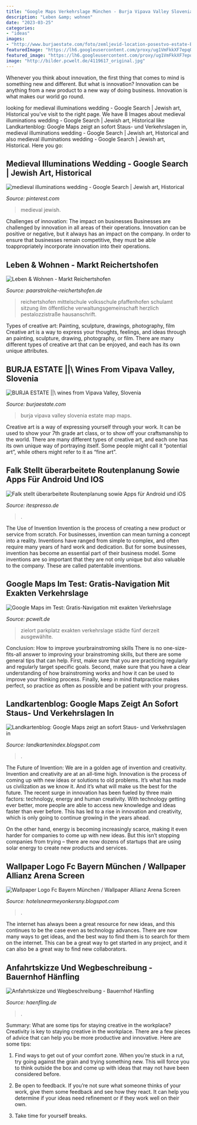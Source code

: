 ```yaml
---
title: "Google Maps Verkehrslage München - Burja Vipava Valley Slovenia Estate Map Maps"
description: "Leben &amp; wohnen"
date: "2023-03-25"
categories:
- "ideas"
images:
- "http://www.burjaestate.com/foto/zemljevid-location-posestvo-estate-BURJA.png"
featuredImage: "https://lh6.googleusercontent.com/proxy/ug1VmFkkXF7epqOjYh0qveSDn-vY6O40JW-dkRtjL1O88hhRv83xeTQNwO0kCGWpxuuBNUmDN9uLYEL6RAMITMCwxThgmabIlvw7l3byLdcflEYaAGCyixBN3tM2TS7n7AiGV4e6HxMnyj5OLbf9iapXXSMZs8_XaIGaLZK_U0_QDQ=w1200-h630-p-k-no-nu"
featured_image: "https://lh6.googleusercontent.com/proxy/ug1VmFkkXF7epqOjYh0qveSDn-vY6O40JW-dkRtjL1O88hhRv83xeTQNwO0kCGWpxuuBNUmDN9uLYEL6RAMITMCwxThgmabIlvw7l3byLdcflEYaAGCyixBN3tM2TS7n7AiGV4e6HxMnyj5OLbf9iapXXSMZs8_XaIGaLZK_U0_QDQ=w1200-h630-p-k-no-nu"
image: "http://bilder.pcwelt.de/4119617_original.jpg"
---
```



Whenever you think about innovation, the first thing that comes to mind is something new and different. But what is innovation? Innovation can be anything from a new product to a new way of doing business. Innovation is what makes our world go round.

	

		
looking for medieval illuminations wedding - Google Search | Jewish art, Historical you've visit to the right page. We have 8 Images about medieval illuminations wedding - Google Search | Jewish art, Historical like Landkartenblog: Google Maps zeigt an sofort Staus- und Verkehrslagen in, medieval illuminations wedding - Google Search | Jewish art, Historical and also medieval illuminations wedding - Google Search | Jewish art, Historical. Here you go:
		
    
## Medieval Illuminations Wedding - Google Search | Jewish Art, Historical

<img loading=lazy src="https://i.pinimg.com/736x/64/2b/c0/642bc09bf2e2b2e6e47f88e55229fdf0--illuminated-manuscript-medieval.jpg" onerror="this.onerror=null;this.src='https://tse4.mm.bing.net/th?id=OIP.crvXMEHblN4MgWCr5oibNgAAAA&amp;pid=15.1';" alt="medieval illuminations wedding - Google Search | Jewish art, Historical">

_Source: pinterest.com_

>medieval jewish. 

	

Challenges of innovation: The impact on businesses
Businesses are challenged by innovation in all areas of their operations. Innovation can be positive or negative, but it always has an impact on the company. In order to ensure that businesses remain competitive, they must be able toappropriately incorporate innovation into their operations.

    
## Leben &amp; Wohnen - Markt Reichertshofen

<img loading=lazy src="https://www.paarstrolche-reichertshofen.de/images/2014/Jan/09/l_1731.fd0e310fa51bbecd1b391974e457fe1f.jpg" onerror="this.onerror=null;this.src='https://tse4.mm.bing.net/th?id=OIP._Q4xD6Ubvs0bORl05Ff-HwHaFj&amp;pid=15.1';" alt="Leben &amp; Wohnen - Markt Reichertshofen">

_Source: paarstrolche-reichertshofen.de_

>reichertshofen mittelschule volksschule pfaffenhofen schulamt sitzung ilm öffentliche verwaltungsgemeinschaft herzlich pestalozzistraße hausanschrift. 

	

Types of creative art: Painting, sculpture, drawings, photography, film
Creative art is a way to express your thoughts, feelings, and ideas through an painting, sculpture, drawing, photography, or film. There are many different types of creative art that can be enjoyed, and each has its own unique attributes.

    
## BURJA ESTATE ||\ Wines From Vipava Valley, Slovenia

<img loading=lazy src="http://www.burjaestate.com/foto/zemljevid-location-posestvo-estate-BURJA.png" onerror="this.onerror=null;this.src='https://tse1.mm.bing.net/th?id=OIP.cVtnGxVl67TYJgblW_aw1wHaDu&amp;pid=15.1';" alt="BURJA ESTATE ||\ wines from Vipava Valley, Slovenia">

_Source: burjaestate.com_

>burja vipava valley slovenia estate map maps. 

	

Creative art is a way of expressing yourself through your work. It can be used to show your 7th grade art class, or to show off your craftsmanship to the world. There are many different types of creative art, and each one has its own unique way of portraying itself. Some people might call it “potential art”, while others might refer to it as “fine art”.

    
## Falk Stellt überarbeitete Routenplanung Sowie Apps Für Android Und IOS

<img loading=lazy src="http://www.itespresso.de/wp-content/uploads/2014/03/falk-karten-blitzer-1024-335x250.jpg" onerror="this.onerror=null;this.src='https://tse2.mm.bing.net/th?id=OIP.y9iLmVYUwKaF7-soUhxNAQAAAA&amp;pid=15.1';" alt="Falk stellt überarbeitete Routenplanung sowie Apps für Android und iOS">

_Source: itespresso.de_

>. 

	

The Use of Invention
Invention is the process of creating a new product or service from scratch. For businesses, invention can mean turning a concept into a reality. Inventions have ranged from simple to complex, and often require many years of hard work and dedication. But for some businesses, invention has become an essential part of their business model. Some inventions are so important that they are not only unique but also valuable to the company. These are called patentable inventions.

    
## Google Maps Im Test: Gratis-Navigation Mit Exakten Verkehrslage

<img loading=lazy src="http://bilder.pcwelt.de/4119617_original.jpg" onerror="this.onerror=null;this.src='https://tse3.mm.bing.net/th?id=OIP.3gDB6ZDpygu2vKOn7q4K4QHaDq&amp;pid=15.1';" alt="Google Maps im Test: Gratis-Navigation mit exakten Verkehrslage">

_Source: pcwelt.de_

>zielort parkplatz exakten verkehrslage städte fünf derzeit ausgewählte. 

	

Conclusion: How to improve yourbrainstroming skills
There is no one-size-fits-all answer to improving your brainstroming skills, but there are some general tips that can help. First, make sure that you are practicing regularly and regularly target specific goals. Second, make sure that you have a clear understanding of how brainstroming works and how it can be used to improve your thinking process. Finally, keep in mind thatpractice makes perfect, so practice as often as possible and be patient with your progress.

    
## Landkartenblog: Google Maps Zeigt An Sofort Staus- Und Verkehrslagen In

<img loading=lazy src="https://4.bp.blogspot.com/-N9Lf6FxQna8/Th7Tnm7IODI/AAAAAAAALds/jjiaQhLMeJI/s400/googlemaps_stauundverkehr_hamburg.jpg" onerror="this.onerror=null;this.src='https://tse1.mm.bing.net/th?id=OIP.v_z_lt4O183MtS2gZ_XLiwHaD7&amp;pid=15.1';" alt="Landkartenblog: Google Maps zeigt an sofort Staus- und Verkehrslagen in">

_Source: landkartenindex.blogspot.com_

>. 

	

The Future of Invention: We are in a golden age of invention and creativity.
Invention and creativity are at an all-time high. Innovation is the process of coming up with new ideas or solutions to old problems. It’s what has made us civilization as we know it. And it’s what will make us the best for the future.
The recent surge in innovation has been fueled by three main factors: technology, energy and human creativity. With technology getting ever better, more people are able to access new knowledge and ideas faster than ever before. This has led to a rise in innovation and creativity, which is only going to continue growing in the years ahead.

On the other hand, energy is becoming increasingly scarce, making it even harder for companies to come up with new ideas. But this isn’t stopping companies from trying – there are now dozens of startups that are using solar energy to create new products and services.

    
## Wallpaper Logo Fc Bayern München / Wallpaper Allianz Arena Screen

<img loading=lazy src="https://lh6.googleusercontent.com/proxy/ug1VmFkkXF7epqOjYh0qveSDn-vY6O40JW-dkRtjL1O88hhRv83xeTQNwO0kCGWpxuuBNUmDN9uLYEL6RAMITMCwxThgmabIlvw7l3byLdcflEYaAGCyixBN3tM2TS7n7AiGV4e6HxMnyj5OLbf9iapXXSMZs8_XaIGaLZK_U0_QDQ=w1200-h630-p-k-no-nu" onerror="this.onerror=null;this.src='https://tse4.mm.bing.net/th?id=OIP.Cy8jQJSaLxC3rNHiEvnm6wHaD4&amp;pid=15.1';" alt="Wallpaper Logo Fc Bayern München / Wallpaper Allianz Arena Screen">

_Source: hotelsnearmeyonkersny.blogspot.com_

>. 

	

The internet has always been a great resource for new ideas, and this continues to be the case even as technology advances. There are now many ways to get ideas, and the best way to find them is to search for them on the internet. This can be a great way to get started in any project, and it can also be a great way to find new collaborators.

    
## Anfahrtskizze Und Wegbeschreibung - Bauernhof Hänfling

<img loading=lazy src="https://www.haenfling.de/uploads/AutoLightBox/uploads/images/kontakt/6dc6dad22195dda1ab01c764c9c3ccaa_karte.gif" onerror="this.onerror=null;this.src='https://tse3.mm.bing.net/th?id=OIP.55eyYJnUY0MS3cJT3nRzsgAAAA&amp;pid=15.1';" alt="Anfahrtskizze und Wegbeschreibung - Bauernhof Hänfling">

_Source: haenfling.de_

>. 

	

Summary: What are some tips for staying creative in the workplace?
Creativity is key to staying creative in the workplace. There are a few pieces of advice that can help you be more productive and innovative. Here are some tips:
1. Find ways to get out of your comfort zone. When you’re stuck in a rut, try going against the grain and trying something new. This will force you to think outside the box and come up with ideas that may not have been considered before.

2. Be open to feedback. If you’re not sure what someone thinks of your work, give them some feedback and see how they react. It can help you determine if your ideas need refinement or if they work well on their own.

3. Take time for yourself breaks.

